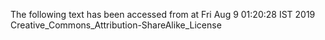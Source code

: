 The following text has been accessed from at Fri Aug 9 01:20:28 IST 2019
Creative_Commons_Attribution-ShareAlike_License

